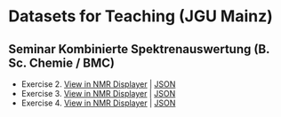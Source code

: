 # Datasets for Teaching (JGU Mainz)

## Seminar Kombinierte Spektrenauswertung (B. Sc. Chemie / BMC)

- Exercise 2. [View in NMR Displayer](https://cheminfo.github.io/nmr-displayer/?sampleURL=https://jliermann.github.io/nmr-dataset-jgumainz/data/exercise2.json) | [JSON](./data/exercise2.json)
- Exercise 3. [View in NMR Displayer](https://cheminfo.github.io/nmr-displayer/?sampleURL=https://jliermann.github.io/nmr-dataset-jgumainz/data/exercise3.json) | [JSON](./data/exercise3.json)
- Exercise 4. [View in NMR Displayer](https://cheminfo.github.io/nmr-displayer/?sampleURL=https://jliermann.github.io/nmr-dataset-jgumainz/data/exercise4.json) | [JSON](./data/exercise4.json)
